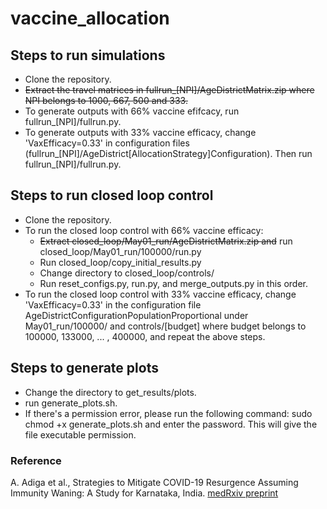 # vaccine_allocation
## Steps to run simulations
* Clone the repository.
* ~~Extract the travel matrices in fullrun_[NPI]/AgeDistrictMatrix.zip where NPI belongs to 1000, 667, 500 and 333.~~
* To generate outputs with 66% vaccine efifcacy, run fullrun_[NPI]/fullrun.py.
* To generate outputs with 33% vaccine efficacy, change 'VaxEfficacy=0.33' in configuration files (fullrun_[NPI]/AgeDistrict[AllocationStrategy]Configuration). Then run fullrun_[NPI]/fullrun.py.

## Steps to run closed loop control
* Clone the repository.
* To run the closed loop control with 66% vaccine efficacy:
  *  ~~Extract closed_loop/May01_run/AgeDistrictMatrix.zip and~~ run closed_loop/May01_run/100000/run.py
  * Run closed_loop/copy_initial_results.py
  * Change directory to closed_loop/controls/
  * Run reset_configs.py, run.py, and merge_outputs.py in this order.
* To run the closed loop control with 33% vaccine efficacy, change 'VaxEfficacy=0.33' in the configuration file AgeDistrictConfigurationPopulationProportional under May01_run/100000/ and controls/[budget] where budget belongs to 100000, 133000, ... , 400000, and repeat the above steps.

## Steps to generate plots
* Change the directory to get_results/plots.
* run generate_plots.sh. 
* If there's a permission error, please run the following command: sudo chmod +x generate_plots.sh and enter the password. This will give the file executable permission.

### Reference
A. Adiga et al., Strategies to Mitigate COVID-19 Resurgence Assuming Immunity Waning: A Study for Karnataka, India. [medRxiv preprint](https://www.medrxiv.org/content/10.1101/2021.05.26.21257836v1)
